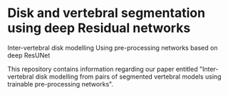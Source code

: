 # Disk and vertebral segmentation using deep Residual networks
Inter-vertebral disk modelling Using pre-processing networks based on deep ResUNet


This repository contains information regarding our paper entitled "Inter-vertebral disk modelling from pairs of segmented vertebral models using trainable pre-processing networks". 


